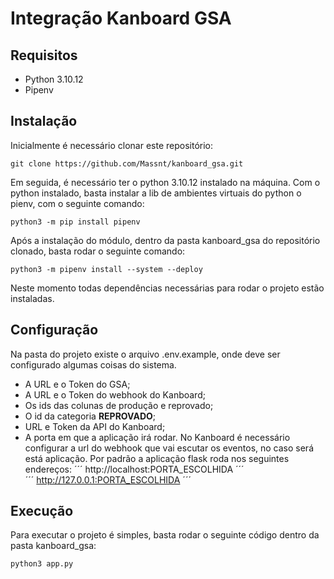 # Integração Kanboard GSA

## Requisitos
* Python 3.10.12
* Pipenv

## Instalação
Inicialmente é necessário clonar este repositório:
```
git clone https://github.com/Massnt/kanboard_gsa.git
```
Em seguida, é necessário ter o python 3.10.12 instalado na máquina.
Com o python instalado, basta instalar a lib de ambientes virtuais do python o pienv,
com o seguinte comando:
```
python3 -m pip install pipenv
```
Após a instalação do módulo, dentro da pasta kanboard_gsa do repositório clonado,
basta rodar o seguinte comando:
```
python3 -m pipenv install --system --deploy
```
Neste momento todas dependências necessárias para rodar o projeto estão instaladas.

## Configuração
Na pasta do projeto existe o arquivo .env.example, onde deve ser configurado algumas coisas do sistema.
  * A URL e o Token do GSA;
  * A URL e o Token do webhook do Kanboard;
  * Os ids das colunas de produção e reprovado;
  * O id da categoria **REPROVADO**;
  * URL e Token da API do Kanboard;
  * A porta em que a aplicação irá rodar.
No Kanboard é necessário configurar a url do webhook que vai escutar os eventos, no caso será
está aplicação. Por padrão a aplicação flask roda nos seguintes endereços:
´´´
http://localhost:PORTA_ESCOLHIDA
´´´  
´´´
http://127.0.0.1:PORTA_ESCOLHIDA
´´´  
## Execução
Para executar o projeto é simples, basta rodar o seguinte código dentro da pasta kanboard_gsa:
```
python3 app.py
```
